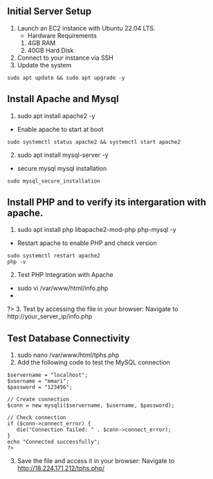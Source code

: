## Initial Server Setup
1. Launch an EC2 instance with Ubuntu 22.04 LTS.
   - Hardware Requirements
   1. 4GB RAM
   2. 40GB Hard Disk
2. Connect to your instance via SSH
3. Update the system
```
sudo apt update && sudo apt upgrade -y
```
## Install Apache and Mysql
1. sudo apt install apache2 -y
 - Enable apache to start at boot
 ```
 sudo systemctl status apache2 && systemctl start apache2
 ```
2. sudo apt install mysql-server -y
 - secure mysql mysql installation
 ```
 sudo mysql_secure_installation
 ```
## Install PHP and to verify its intergaration with apache.
1. sudo apt install php libapache2-mod-php php-mysql -y
 - Restart apache to enable PHP and check version
 ```
 sudo systemctl restart apache2
 php -v
```
2. Test PHP Integration with Apache
 - sudo vi /var/www/html/info.php
 - <?php
    phpinfo();
  ?>
3. Test by accessing the file in your browser: Navigate to http://your_server_ip/info.php

## Test Database Connectivity
1. sudo nano /var/www/html/tphs.php
2. Add the following code to test the MySQL connection

 ```<?php
$servername = "localhost";
$username = "mmari";
$password = "123456";

// Create connection
$conn = new mysqli($servername, $username, $password);

// Check connection
if ($conn->connect_error) {
    die("Connection failed: " . $conn->connect_error);
}
echo "Connected successfully";
?>
```
3. Save the file and access it in your browser: Navigate to http://18.224.171.212/tphs.php/





    